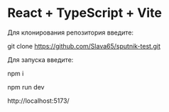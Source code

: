 # React + TypeScript + Vite

Для клонирования репозитория введите:

git clone https://github.com/Slava65/sputnik-test.git

Для запуска введите:

npm i

npm run dev

http://localhost:5173/
